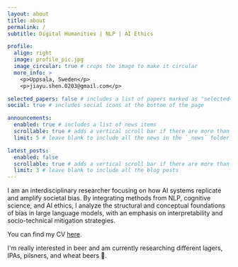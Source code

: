 ```yaml
---
layout: about
title: about
permalink: /
subtitle: Digital Humanities | NLP | AI Ethics

profile:
  align: right
  image: profile_pic.jpg
  image_circular: true # crops the image to make it circular
  more_info: >
    <p>Uppsala, Sweden</p>
    <p>jiayu.shen.0203@gmail.com</p>

selected_papers: false # includes a list of papers marked as "selected={true}"
social: true # includes social icons at the bottom of the page

announcements:
  enabled: true # includes a list of news items
  scrollable: true # adds a vertical scroll bar if there are more than 3 news items
  limit: 5 # leave blank to include all the news in the `_news` folder

latest_posts:
  enabled: false
  scrollable: true # adds a vertical scroll bar if there are more than 3 new posts items
  limit: 3 # leave blank to include all the blog posts
---
```


I am an interdisciplinary researcher focusing on how AI systems replicate and amplify societal bias. By integrating methods from NLP, cognitive science, and AI ethics, I analyze the structural and conceptual foundations of bias in large language models, with an emphasis on interpretability and socio-technical mitigation strategies.

You can find my CV [here](/assets/pdf/Jiayu_Shen_CV.pdf).

I'm really interested in beer and am currently researching different lagers, IPAs, pilsners, and wheat beers 🍺.

